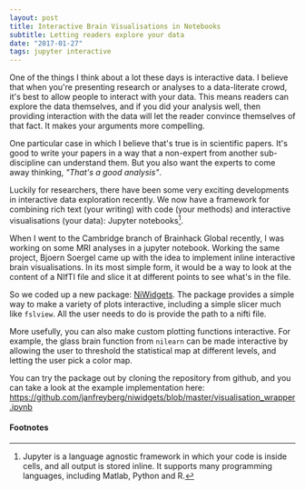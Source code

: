 ```yaml
---
layout: post
title: Interactive Brain Visualisations in Notebooks
subtitle: Letting readers explore your data
date: "2017-01-27"
tags: jupyter interactive
---
```


One of the things I think about a lot these days is interactive data. I believe that when you're presenting research or analyses to a data-literate crowd, it's best to allow people to interact with your data. This means readers can explore the data themselves, and if you did your analysis well, then providing interaction with the data will let the reader convince themselves of that fact. It makes your arguments more compelling.

One particular case in which I believe that's true is in scientific papers. It's good to write your papers in a way that a non-expert from another sub-discipline can understand them. But you also want the experts to come away thinking, _"That's a good analysis"_.

Luckily for researchers, there have been some very exciting developments in interactive data exploration recently. We now have a framework for combining rich text (your writing) with code (your methods) and interactive visualisations (your data): Jupyter notebooks[^1].

When I went to the Cambridge branch of Brainhack Global recently, I was working on some MRI analyses in a jupyter notebook. Working the same project, Bjoern Soergel came up with the idea to implement inline interactive brain visualisations. In its most simple form, it would be a way to look at the content of a NIfTI file and slice it at different points to see what's in the file.

So we coded up a new package: [NiWidgets](https://github.com/janfreyberg/niwidgets). The package provides a simple way to make a variety of plots interactive, including a simple slicer much like `fslview`. All the user needs to do is provide the path to a nifti file.

More usefully, you can also make custom plotting functions interactive. For example, the glass brain function from `nilearn` can be made interactive by allowing the user to threshold the statistical map at different levels, and letting the user pick a color map.

You can try the package out by cloning the repository from github, and you can take a look at the example implementation here:
https://github.com/janfreyberg/niwidgets/blob/master/visualisation_wrapper.ipynb


#### Footnotes

[^1]: Jupyter is a language agnostic framework in which your code is inside cells, and all output is stored inline. It supports many programming languages, including Matlab, Python and R.
